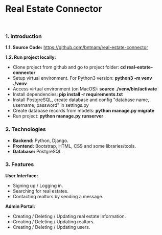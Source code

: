 # Real Estate Connector
<img class="img-fluid mb-5" src="http://bntnam.github.io/img/portfolio/real-estate-connector-1.png" alt="">
<img class="img-fluid mb-5" src="http://bntnam.github.io/img/portfolio/real-estate-connector-3.png" alt="">
<img class="img-fluid mb-5" src="http://bntnam.github.io/img/portfolio/real-estate-connector-2.png" alt="">

### 1. Introduction

**1.1. Source Code:** <a href="https://github.com/bntnam/real-estate-connector" target="_blank">https://github.com/bntnam/real-estate-connector</a>

**1.2. Run project locally:**

- Clone project from github and go to project folder: **cd real-estate-connector**
- Setup virtual environment. For Python3 version: **python3 -m venv ./venv**
- Access virtual environment (on MacOS): **source ./venv/bin/activate**
- Install dependencies: **pip install -r requirements.txt**
- Install PostgreSQL, create database and config "database name, username, password" in settings.py
- Create database records from models: **python manage.py migrate**
- Run project: **python manage.py runserver**

### 2. Technologies

- **Backend:** Python, Django.
- **Frontend:** Bootstrap, HTML, CSS and some libraries/tools.
- **Database:** PostgreSQL.

### 3. Features

**User Interface:**
- Signing up / Logging in.
- Searching for real estates.
- Contacting realtors by sending a message.

**Admin Portal:**
- Creating / Deleting / Updating real estate information.
- Creating / Deleting / Updating realtors.
- Creating / Deleting / Updating users.
